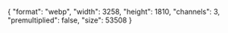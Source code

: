 {
  "format": "webp",
  "width": 3258,
  "height": 1810,
  "channels": 3,
  "premultiplied": false,
  "size": 53508
}
